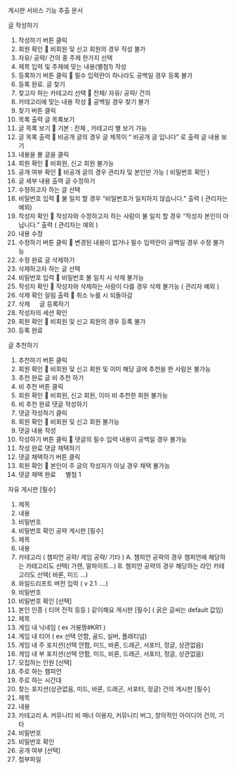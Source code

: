 게시판 서비스 기능 추출 문서

글 작성하기
1.	작성하기 버튼 클릭
2.	회원 확인  비회원 및 신고 회원의 경우 작성 불가
3.	자유/ 공략/ 건의 중 주제 한가지 선택
4.	제목 입력 및 주제에 맞는 내용(별첨1) 작성
5.	등록하기 버튼 클릭  필수 입력란이 하나라도 공백일 경우 등록 불가
6.	등록 완료.
글 찾기
1.	찾고자 하는 카테고리 선택  전체/ 자유/ 공략/ 건의
2.	카테고리에 맞는 내용 작성  공백일 경우 찾기 불가
3.	찾기 버튼 클릭
4.	목록 출력
글 목록보기
1.	글 목록 보기  기본 : 전체 , 카테고리 별 보기 가능
2.	글 목록 출력  비공개 글의 경우 글 제목이 “ 비공개 글 입니다” 로 출력
글 내용 보기
1.	내용을 볼 글을 클릭
2.	회원 확인  비회원, 신고 회원 불가능
3.	공개 여부 확인  비공개 글의 경우 관리자 및 본인만 가능 ( 비밀번호 확인 )
4.	글 세부 내용 출력
글 수정하기
1.	수정하고자 하는 글 선택
2.	비밀번호 입력  불 일치 할 경우 “비밀번호가 일치하지 않습니다.” 출력 ( 관리자는 예외)
3.	작성자 확인  작성자와 수정하고자 하는 사람이 불 일치 할 경우 “작성자 본인이 아닙니다.” 출력 ( 관리자는 예외 )
4.	내용 수정 
5.	수정하기 버튼 클릭  변경된 내용이 없거나 필수 입력란이 공백일 경우 수정 불가능
6.	수정 완료
글 삭제하기
1.	삭제하고자 하는 글 선택
2.	비밀번호 입력  비밀번호 불 일치 시 삭제 불가능
3.	작성자 확인  작성자와 삭제하는 사람이 다를 경우 삭제 불가능 ( 관리자 예외 )
4.	삭제 확인 알림 출력  취소 누를 시 되돌아감
5.	삭제
 
글 등록하기
1.	작성자의 세션 확인
2.	회원 확인  비회원 및 신고 회원의 경우 등록 불가 
3.	등록 완료

글 추천하기
1.	추천하기 버튼 클릭
2.	회원 확인  비회원 및 신고 회원 및 이미 해당 글에 추천을 한 사람은 불가능
3.	추천 완료
글 비 추천 하기
1.	비 추천 버튼 클릭
2.	회원 확인  비회원, 신고 회원, 이미 비 추천한 회원 불가능
3.	비 추천 완료
댓글 작성하기
1.	댓글 작성하기 클릭
2.	회원 확인  비회원 및 신고 회원 불가능
3.	댓글 내용 작성
4.	작성하기 버튼 클릭  댓글의 필수 입력 내용이 공백일 경우 불가능
5.	작성 완료
댓글 채택하기
1.	댓글 채택하기 버튼 클릭
2.	회원 확인  본인이 주 글의 작성자가 아닐 경우 채택 불가능
3.	댓글 채택 완료
 
별첨 1

자유 게시판
	[필수]
1.	제목
2.	내용
3.	비밀번호
4.	비밀번호 확인
공략 게시판
	[필수]
1.	제목
2.	내용
3.	카테고리 ( 챔피언 공략/ 게임 공략/ 기타 )
A.	챔피언 공략의 경우 챔피언에 해당하는 카테고리도 선택( 가렌, 말파이트…)
B.	챔피언 공략의 경우 해당하는 라인 카테고리도 선택( 바론, 미드 …)
4.	와일드리프트 버전 입력 ( v 2.1 ….)
5.	비밀번호
6.	비밀번호 확인
[선택]
1.	본인 인증 ( 티어 전적 등등 )
같이해요 게시판
	[필수] ( 굵은 글씨는 default 값임)
1.	제목
2.	게임 내 닉네임 ( ex 가붕짱#KR1 )
3.	게임 내 티어 ( ex 선택 안함, 골드, 실버, 플래티넘)
4.	게임 내 주 포지션(선택 안함, 미드, 바론, 드래곤, 서포터, 정글, 상관없음)
5.	게임 내 부 포지션(선택 안함, 미드, 비론, 드래곤, 서포터, 정글, 상관없음)
6.	모집하는 인원
[선택]
1.	주로 하는 챔피언
2.	주로 하는 시간대
3.	찾는 포지션(상관없음, 미드, 바론, 드래곤, 서포터, 정글)
건의 게시판
	[필수]
1.	제목
2.	내용
3.	카테고리
A.	커뮤니티 비 매너 이용자, 커뮤니티 버그, 창의적인 아이디어 건의, 기타
4.	비밀번호
5.	비밀번호 확인
6.	공개 여부
[선택] 
1.	첨부파일
